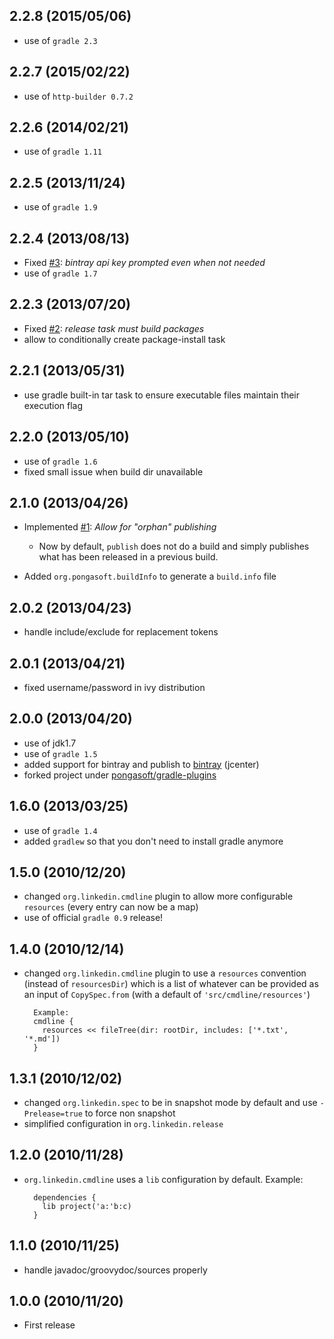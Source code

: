 2.2.8 (2015/05/06)
------------------
* use of `gradle 2.3`

2.2.7 (2015/02/22)
------------------
* use of `http-builder 0.7.2`

2.2.6 (2014/02/21)
------------------
* use of `gradle 1.11`

2.2.5 (2013/11/24)
------------------
* use of `gradle 1.9`

2.2.4 (2013/08/13)
------------------
* Fixed [#3](https://github.com/pongasoft/gradle-plugins/issues/3): _bintray api key prompted even when not needed_
* use of `gradle 1.7`

2.2.3 (2013/07/20)
------------------
* Fixed [#2](https://github.com/pongasoft/gradle-plugins/issues/2): _release task must build packages_
* allow to conditionally create package-install task

2.2.1 (2013/05/31)
------------------
* use gradle built-in tar task to ensure executable files maintain their execution flag

2.2.0 (2013/05/10)
------------------
* use of `gradle 1.6`
* fixed small issue when build dir unavailable

2.1.0 (2013/04/26)
------------------
* Implemented [#1](https://github.com/pongasoft/gradle-plugins/issues/1): _Allow for "orphan" publishing_

  * Now by default, `publish` does not do a build and simply publishes what has been released in a
    previous build.

* Added `org.pongasoft.buildInfo` to generate a `build.info` file


2.0.2 (2013/04/23)
------------------
* handle include/exclude for replacement tokens

2.0.1 (2013/04/21)
------------------
* fixed username/password in ivy distribution

2.0.0 (2013/04/20)
------------------
* use of jdk1.7
* use of `gradle 1.5`
* added support for bintray and publish to [bintray](https://bintray.com/pkg/show/general/pongasoft/binaries/gradle-plugins) (jcenter)
* forked project under [pongasoft/gradle-plugins](https://github.com/pongasoft/gradle-plugins)

1.6.0 (2013/03/25)
------------------
* use of `gradle 1.4`
* added `gradlew` so that you don't need to install gradle anymore

1.5.0 (2010/12/20)
------------------
* changed `org.linkedin.cmdline` plugin to allow more configurable `resources` (every entry can now be a map)
* use of official `gradle 0.9` release!

1.4.0 (2010/12/14)
------------------
* changed `org.linkedin.cmdline` plugin to use a `resources` convention (instead of `resourcesDir`) which is a list of whatever can be provided as an input of `CopySpec.from` (with a default of `'src/cmdline/resources'`)

        Example:
        cmdline {
          resources << fileTree(dir: rootDir, includes: ['*.txt', '*.md'])
        }

1.3.1 (2010/12/02)
------------------
* changed `org.linkedin.spec` to be in snapshot mode by default and use `-Prelease=true` to force non snapshot
* simplified configuration in `org.linkedin.release`

1.2.0 (2010/11/28)
------------------
* `org.linkedin.cmdline` uses a `lib` configuration by default. Example:

        dependencies {
          lib project('a:'b:c)
        }

1.1.0 (2010/11/25)
------------------
* handle javadoc/groovydoc/sources properly

1.0.0 (2010/11/20)
------------------
* First release